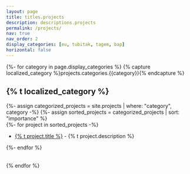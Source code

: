 ```yaml
---
layout: page
title: titles.projects
description: descriptions.projects
permalink: /projects/
nav: true
nav_order: 2
display_categories: [eu, tubitak, tagem, bap]
horizontal: false
---
```

<!-- pages/projects.md -->
<div class="projects">
  {%- for category in page.display_categories %}
  {% capture localized_category %}projects.categories.{{category}}{% endcapture %}
  <h2 class="category">{% t localized_category %}</h2>
  {%- assign categorized_projects = site.projects | where: "category", category -%}
  {%- assign sorted_projects = categorized_projects | sort: "importance" %}
    <div class="table-responsive">
      <table class="table table-sm table-borderless">
      {%- for project in sorted_projects -%}
      <ul>
          <li> <a href="{{ project.url | prepend: site.baseurl }}">{% t project.title %}</a> - {% t project.description %} </li>
      </ul>
      {%- endfor %}
      </table>
    </div>
  {% endfor %}
</div>
